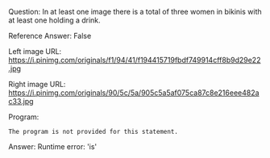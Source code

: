 Question: In at least one image there is a total of three women in bikinis with at least one holding a drink.

Reference Answer: False

Left image URL: https://i.pinimg.com/originals/f1/94/41/f194415719fbdf749914cff8b9d29e22.jpg

Right image URL: https://i.pinimg.com/originals/90/5c/5a/905c5a5af075ca87c8e216eee482ac33.jpg

Program:

```
The program is not provided for this statement.
```
Answer: Runtime error: 'is'


